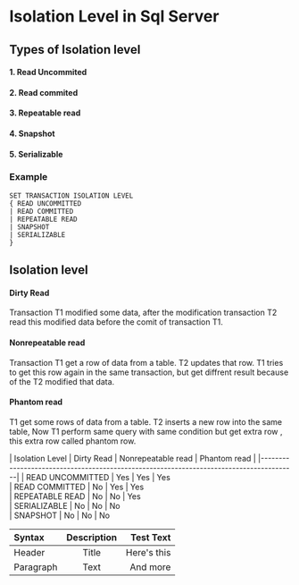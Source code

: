 # Isolation Level in Sql Server

## Types of Isolation level

#### 1. Read Uncommited
#### 2. Read commited
#### 3. Repeatable read
#### 4. Snapshot
#### 5. Serializable 


### Example

    SET TRANSACTION ISOLATION LEVEL
    { READ UNCOMMITTED
    | READ COMMITTED
    | REPEATABLE READ
    | SNAPSHOT
    | SERIALIZABLE
    }
    
    
## Isolation level 

#### Dirty Read
Transaction T1 modified some data, after the modification transaction T2 read this modified data before the comit of transaction T1.

#### Nonrepeatable read
Transaction T1 get a row of data from a table. T2 updates that row. T1 tries to get this row again in the same transaction, but get diffrent result because of the T2 modified that data.


#### Phantom read 
T1 get some rows of data from a table. T2 inserts a new row into the same table, Now T1 perform same query with same condition but get extra row , this extra row called phantom row.



| Isolation Level | Dirty Read | Nonrepeatable read | Phantom read |
|----------------------------------------------------------------------------------------|
| READ UNCOMMITTED    |   Yes      |      Yes           |     Yes      
| READ COMMITTED      |   No       |      Yes           |     Yes      
| REPEATABLE READ     |   No       |      No            |     Yes  
| SERIALIZABLE        |   No       |      No            |     No             
| SNAPSHOT            |   No       |      No            |     No  


| Syntax      | Description | Test Text     |
| :---        |    :----:   |          ---: |
| Header      | Title       | Here's this   |
| Paragraph   | Text        | And more      |




   
